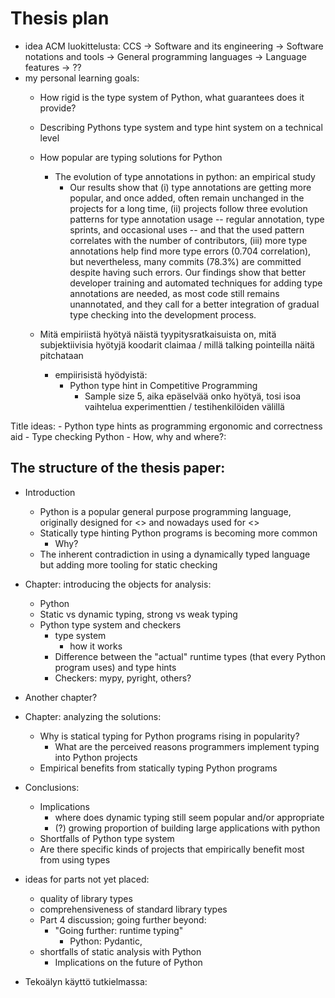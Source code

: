 # Thesis plan

- idea ACM luokittelusta: CCS -> Software and its engineering -> Software notations and tools -> General programming languages -> Language features -> ??
- my personal learning goals:
    - How rigid is the type system of Python, what guarantees does it provide?
    - Describing Pythons type system and type hint system on a technical level
    - How popular are typing solutions for Python
        - The evolution of type annotations in python: an empirical study
            - Our results show that (i) type annotations are getting more popular, and once added, often remain unchanged in the projects for a long time, (ii) projects follow three evolution patterns for type annotation usage -- regular annotation, type sprints, and occasional uses -- and that the used pattern correlates with the number of contributors, (iii) more type annotations help find more type errors (0.704 correlation), but nevertheless, many commits (78.3%) are committed despite having such errors. Our findings show that better developer training and automated techniques for adding type annotations are needed, as most code still remains unannotated, and they call for a better integration of gradual type checking into the development process.

    - Mitä empiriistä hyötyä näistä tyypitysratkaisuista on, mitä subjektiivisia hyötyjä koodarit claimaa / millä talking pointeilla näitä pitchataan
        - empiirisistä hyödyistä:
            - Python type hint in Competitive Programming
                - Sample size 5, aika epäselvää onko hyötyä, tosi isoa vaihtelua experimenttien / testihenkilöiden välillä

Title ideas:
    - Python type hints as programming ergonomic and correctness aid
    - Type checking Python - How, why and where?:

## The structure of the thesis paper:
- Introduction
    - Python is a popular general purpose programming language, originally designed for <> and nowadays used for <>
    - Statically type hinting Python programs is becoming more common
        - Why?
    - The inherent contradiction in using a dynamically typed language but adding more tooling for static checking
- Chapter: introducing the objects for analysis:
    - Python
    - Static vs dynamic typing, strong vs weak typing
    - Python type system and checkers
        - type system
            - how it works
        - Difference between the "actual" runtime types (that every Python program uses) and type hints
        - Checkers: mypy, pyright, others?
- Another chapter?
- Chapter: analyzing the solutions:
    -  Why is statical typing for Python programs rising in popularity?
        - What are the perceived reasons programmers implement typing into Python projects
    - Empirical benefits from statically typing Python programs
- Conclusions:
    - Implications
        - where does dynamic typing still seem popular and/or appropriate
        - (?) growing proportion of building large applications with python
    - Shortfalls of Python type system
    - Are there specific kinds of projects that empirically benefit most from using types

- ideas for parts not yet placed:
    - quality of library types
    - comprehensiveness of standard library types
    - Part 4 discussion; going further beyond:
        - "Going further: runtime typing"
            - Python: Pydantic,
    - shortfalls of static analysis with Python
        - Implications on the future of Python
- Tekoälyn käyttö tutkielmassa:
